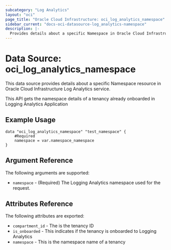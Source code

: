 ```yaml
---
subcategory: "Log Analytics"
layout: "oci"
page_title: "Oracle Cloud Infrastructure: oci_log_analytics_namespace"
sidebar_current: "docs-oci-datasource-log_analytics-namespace"
description: |-
  Provides details about a specific Namespace in Oracle Cloud Infrastructure Log Analytics service
---
```


# Data Source: oci_log_analytics_namespace
This data source provides details about a specific Namespace resource in Oracle Cloud Infrastructure Log Analytics service.

This API gets the namespace details of a tenancy already onboarded in Logging Analytics Application


## Example Usage

```hcl
data "oci_log_analytics_namespace" "test_namespace" {
	#Required
	namespace = var.namespace_namespace
}
```

## Argument Reference

The following arguments are supported:

* `namespace` - (Required) The Logging Analytics namespace used for the request. 


## Attributes Reference

The following attributes are exported:

* `compartment_id` - The is the tenancy ID
* `is_onboarded` - This indicates if the tenancy is onboarded to Logging Analytics
* `namespace` - This is the namespace name of a tenancy

